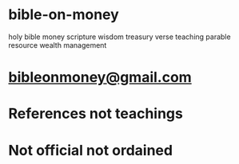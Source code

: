 # bible-on-money
holy bible money scripture wisdom treasury verse teaching parable resource wealth management 


# bibleonmoney@gmail.com
# References not teachings
# Not official not ordained
